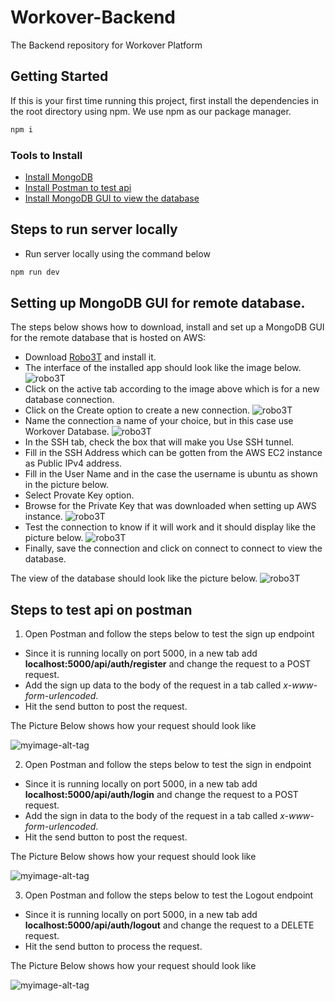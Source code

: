 # Workover-Backend

The Backend repository for Workover Platform

## Getting Started

If this is your first time running this project, first install the dependencies in the root directory using npm. We use npm as our package manager.

```bash
npm i
```

### Tools to Install

- [Install MongoDB](https://docs.mongodb.com/manual/administration/install-community/)
- [Install Postman to test api](https://www.postman.com/downloads/)
- [Install MongoDB GUI to view the database](https://robomongo.org/download)

## Steps to run server locally

- Run server locally using the command below

```bash
npm run dev
```

## Setting up MongoDB GUI for remote database.

The steps below shows how to download, install and set up a MongoDB GUI for the remote database that is hosted on AWS:

- Download [Robo3T](https://robomongo.org/download) and install it.
- The interface of the installed app should look like the image below.
  ![robo3T](./readmeimage/robo3t-1.JPG)
- Click on the active tab according to the image above which is for a new database connection.
- Click on the Create option to create a new connection.
  ![robo3T](./readmeimage/robo3t-2.JPG)
- Name the connection a name of your choice, but in this case use Workover Database.
  ![robo3T](./readmeimage/robo3t-3.JPG)
- In the SSH tab, check the box that will make you Use SSH tunnel.
- Fill in the SSH Address which can be gotten from the AWS EC2 instance as Public IPv4 address.
- Fill in the User Name and in the case the username is ubuntu as shown in the picture below.
- Select Provate Key option.
- Browse for the Private Key that was downloaded when setting up AWS instance.
  ![robo3T](./readmeimage/robo3t-4.JPG)
- Test the connection to know if it will work and it should display like the picture below.
  ![robo3T](./readmeimage/robo3t-5.JPG)
- Finally, save the connection and click on connect to connect to view the database.

The view of the database should look like the picture below.
![robo3T](./readmeimage/robo3t-6.JPG)

## Steps to test api on postman

1. Open Postman and follow the steps below to test the sign up endpoint

- Since it is running locally on port 5000, in a new tab add **localhost:5000/api/auth/register** and change the request to a POST request.
- Add the sign up data to the body of the request in a tab called _x-www-form-urlencoded_.
- Hit the send button to post the request.

The Picture Below shows how your request should look like

![myimage-alt-tag](./readmeimage/signupreq.JPG)

2. Open Postman and follow the steps below to test the sign in endpoint

- Since it is running locally on port 5000, in a new tab add **localhost:5000/api/auth/login** and change the request to a POST request.
- Add the sign in data to the body of the request in a tab called _x-www-form-urlencoded_.
- Hit the send button to post the request.

The Picture Below shows how your request should look like

![myimage-alt-tag](./readmeimage/signinreq.JPG)

3. Open Postman and follow the steps below to test the Logout endpoint

- Since it is running locally on port 5000, in a new tab add **localhost:5000/api/auth/logout** and change the request to a DELETE request.
- Hit the send button to process the request.

The Picture Below shows how your request should look like

![myimage-alt-tag](./readmeimage/logout.JPG)
